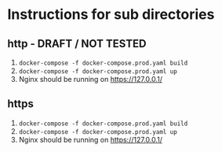 # Instructions for sub directories

## http - DRAFT / NOT TESTED
1. `docker-compose -f docker-compose.prod.yaml build`
2. `docker-compose -f docker-compose.prod.yaml up`
3. Nginx should be running on https://127.0.0.1/

## https
1. `docker-compose -f docker-compose.prod.yaml build`
2. `docker-compose -f docker-compose.prod.yaml up`
3. Nginx should be running on https://127.0.0.1/